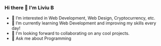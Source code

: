 ### Hi there 👋 I'm Liviu B


- 🔭 I’m interested in Web Development, Web Design, Cryptocurrency, etc.
- 🌱 I’m currently learning Web Development and improving my skills every day!
- 👯 I'm looking forward to collaborating on any cool projects.
- 💬 Ask me about Programming
